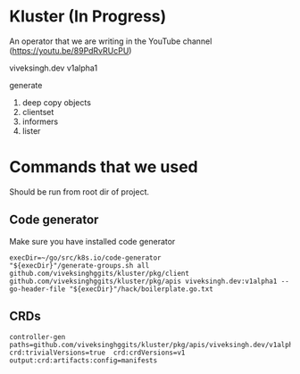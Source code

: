 

# Kluster (In Progress)

An operator that we are writing in the YouTube channel (https://youtu.be/89PdRvRUcPU)

viveksingh.dev
v1alpha1

generate

1. deep copy objects
2. clientset
3. informers
4. lister

# Commands that we used

Should be run from root dir of project.

## Code generator

Make sure you have installed code generator

```
execDir=~/go/src/k8s.io/code-generator
"${execDir}"/generate-groups.sh all github.com/viveksinghggits/kluster/pkg/client github.com/viveksinghggits/kluster/pkg/apis viveksingh.dev:v1alpha1 --go-header-file "${execDir}"/hack/boilerplate.go.txt
```

## CRDs

```
controller-gen paths=github.com/viveksinghggits/kluster/pkg/apis/viveksingh.dev/v1alpha1  crd:trivialVersions=true  crd:crdVersions=v1  output:crd:artifacts:config=manifests
```
